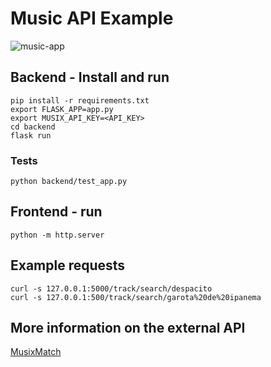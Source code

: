# Music API Example

![music-app](/home/guido/Projects/music-playlist/music-app.gif)

## Backend - Install and run

```
pip install -r requirements.txt
export FLASK_APP=app.py
export MUSIX_API_KEY=<API_KEY>
cd backend
flask run
```

### Tests

```
python backend/test_app.py
```

## Frontend - run

```
python -m http.server
```

## Example requests
```
curl -s 127.0.0.1:5000/track/search/despacito
curl -s 127.0.0.1:500/track/search/garota%20de%20ipanema
```
## More information on the external API

[MusixMatch](https://playground.musixmatch.com/)
